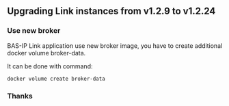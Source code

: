 ## Upgrading Link instances from v1.2.9 to v1.2.24

### Use new broker

BAS-IP Link application use new broker image, you have to create additional docker volume broker-data.

It can be done with command:
```bash
docker volume create broker-data
```

### Thanks

